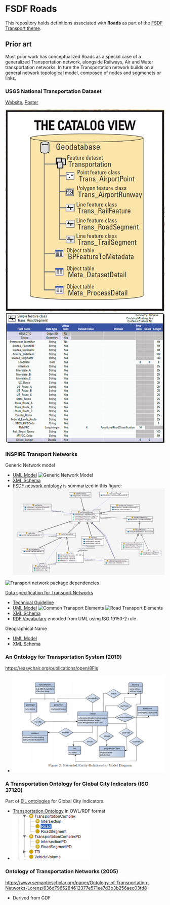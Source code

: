 # FSDF Roads

This repository holds definitions associated with **Roads** as part of the [FSDF Transport theme](https://www.anzlic.gov.au/resources/foundation-spatial-data-framework/fsdf-themes-datasets/transport).

## Prior art

Most prior work has conceptualized Roads as a special case of a generalized Transportation network, alongside Railways, Air and Water transportation networks. 
In turn the Transportation network builds on a general network topological model, composed of nodes and segmenets or links. 

### USGS National Transportation Dataset

[Website](https://www.usgs.gov/media/files/national-transportation-dataset-ntd-data-model-poster-v212), [Poster](https://prd-wret.s3.us-west-2.amazonaws.com/assets/palladium/production/atoms/files/TNM_DataModel_Transportation_v2-1-2__040220.pdf)

![USGS Catalog view](images/USGS-catalog-view.png) ![USGS Road Segment](images/USGS-road-segment.png)

### INSPIRE Transport Networks

Generic Network model

- [UML Model](https://inspire.ec.europa.eu/data-model/approved/r4618-ir/html/index.htm?goto=2:1:9:6:7586)
![Generic Network Model](https://inspire.ec.europa.eu/data-model/approved/r4618-ir/html/EARoot/EA3/EA1/EA5/EA9011.png)
- [XML Schema](https://inspire.ec.europa.eu/schemas/net/4.0/Network.xsd)
- [FSDF network ontology](https://github.com/GeoscienceAustralia/FSDF/blob/master/rdf/network.ttl) is summarized in this figure: ![FSDF Network ontology](https://raw.githubusercontent.com/GeoscienceAustralia/FSDF/master/images/FSDF-net-ontology.png)

![Transport network package dependencies](https://inspire.ec.europa.eu/data-model/approved/r4618-ir/html/EARoot/EA2/EA1/EA9/EA7421.png)

[Data specification for Transport Networks](https://inspire.ec.europa.eu/Themes/115/2892)
- [Technical Guideline](https://inspire.ec.europa.eu/id/document/tg/tn)
- [UML Model](https://inspire.ec.europa.eu/data-model/approved/r4618-ir/html/index.htm?goto=2:1:9:7:7627)
![Common Transport Elements](https://inspire.ec.europa.eu/data-model/approved/r4618-ir/html/EARoot/EA2/EA1/EA9/EA6/EA7585.png)
![Road Transport Elements](https://inspire.ec.europa.eu/data-model/approved/r4618-ir/html/EARoot/EA2/EA1/EA9/EA7/EA7630.png)
- [XML Schema](https://inspire.ec.europa.eu/schemas/tn-ro/4.0/RoadTransportNetwork.xsd)
- [RDF Vocabulary](https://github.com/inspire-eu-rdf/inspire-rdf-vocabularies/tree/master/tn) encoded from UML using ISO 19150-2 rule

Geographical Name

- [UML Model](https://inspire.ec.europa.eu/data-model/approved/r4618-ir/html/index.htm?goto=2:1:6:2:7240)
- [XML Schema](https://inspire.ec.europa.eu/schemas/gn/4.0/GeographicalNames.xsd)

### An Ontology for Transportation System (2019)

https://easychair.org/publications/open/8Fls 
- ![Extended E-R diagram](images/Ontology-for-transportation-systems-2009.png)

### A Transportation Ontology for Global City Indicators (ISO 37120)

Part of [EIL ontologies](http://ontology.eil.utoronto.ca/) for Global City Indicators. 
- [Transportation Ontology](http://ontology.eil.utoronto.ca/GCI/Transportation/GCI-Transportation.owl) in OWL/RDF format
- ![EIL Roads in class hierarchy](images/EIL-Roads-hierarchy.png)

### Ontology of Transportation Networks (2005)

https://www.semanticscholar.org/paper/Ontology-of-Transportation-Networks-Lorenz/636d7965284612377e571ee7d3b3b256aec03fd8

- Derived from GDF
